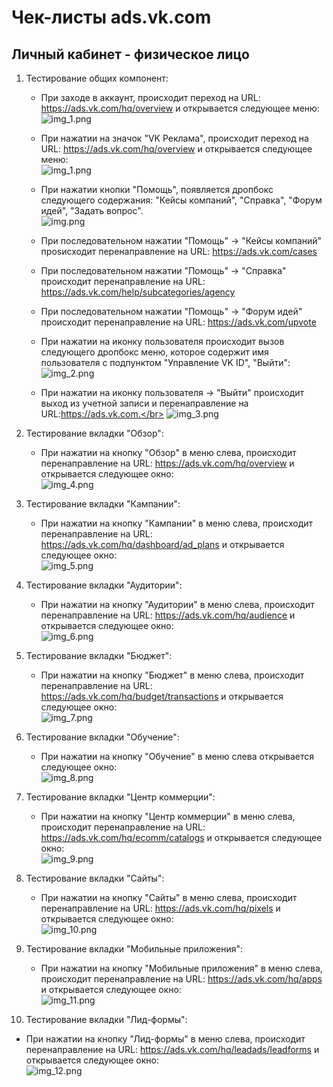 # Чек-листы ads.vk.com

## Личный кабинет - физическое лицо

1. Тестирование общих компонент:
   * При заходе в аккаунт, происходит переход на URL: https://ads.vk.com/hq/overview и открывается следующее меню:</br>
   ![img_1.png](image/img_1.png)

   * При нажатии на значок "VK Реклама", происходит переход на URL: https://ads.vk.com/hq/overview и открывается следующее меню:</br>
   ![img_1.png](image/img_1.png)
   
   * При нажатии кнопки "Помощь", появляется дропбокс следующего содержания: "Кейсы компаний", "Справка", "Форум идей", "Задать вопрос".</br>
   ![img.png](image/img.png)

   * При последовательном нажатии "Помощь" -> "Кейсы компаний" проsисходит перенаправление на URL: https://ads.vk.com/cases
   * При последовательном нажатии "Помощь" -> "Справка" происходит перенаправление на URL: https://ads.vk.com/help/subcategories/agency
   * При последовательном нажатии "Помощь" -> "Форум идей" происходит перенаправление на URL: https://ads.vk.com/upvote
   * При нажатии на иконку пользователя происходит вызов следующего дропбокс меню, которое содержит имя пользователя с подпунктом "Управление VK ID", "Выйти":</br>
   ![img_2.png](image/img_2.png)

   * При нажатии на иконку пользователя -> "Выйти" происходит выход из учетной записи и перенаправление на URL:https://ads.vk.com.</br>
   ![img_3.png](image/img_3.png)

2. Тестирование вкладки "Обзор": 
   * При нажатии на кнопку "Обзор" в меню слева, происходит перенаправление на URL: https://ads.vk.com/hq/overview и открывается следующее окно:</br>
   ![img_4.png](image/img_4.png)

3. Тестирование вкладки "Кампании":
   * При нажатии на кнопку "Кампании" в меню слева, происходит перенаправление на URL: https://ads.vk.com/hq/dashboard/ad_plans и открывается следующее окно:</br>
   ![img_5.png](image/img_5.png)

4. Тестирование вкладки "Аудитории":
   * При нажатии на кнопку "Аудитории" в меню слева, происходит перенаправление на URL: https://ads.vk.com/hq/audience и открывается следующее окно:</br>
     ![img_6.png](image/img_6.png)

5. Тестирование вкладки "Бюджет":
   * При нажатии на кнопку "Бюджет" в меню слева, происходит перенаправление на URL: https://ads.vk.com/hq/budget/transactions и открывается следующее окно:</br>
     ![img_7.png](image/img_7.png)

6. Тестирование вкладки "Обучение":
   * При нажатии на кнопку "Обучение" в меню слева открывается следующее окно:</br>
     ![img_8.png](image/img_8.png)

7. Тестирование вкладки "Центр коммерции":
   * При нажатии на кнопку "Центр коммерции" в меню слева, происходит перенаправление на URL: https://ads.vk.com/hq/ecomm/catalogs и открывается следующее окно:</br>
     ![img_9.png](image/img_9.png)

8. Тестирование вкладки "Сайты":
   * При нажатии на кнопку "Сайты" в меню слева, происходит перенаправление на URL: https://ads.vk.com/hq/pixels и открывается следующее окно:</br>
     ![img_10.png](image/img_10.png)

9. Тестирование вкладки "Мобильные приложения":
   * При нажатии на кнопку "Мобильные приложения" в меню слева, происходит перенаправление на URL: https://ads.vk.com/hq/apps и открывается следующее окно:</br>
     ![img_11.png](image/img_11.png)

10. Тестирование вкладки "Лид-формы":
   * При нажатии на кнопку "Лид-формы" в меню слева, происходит перенаправление на URL: https://ads.vk.com/hq/leadads/leadforms и открывается следующее окно:</br>
     ![img_12.png](image/img_12.png)